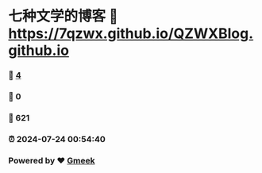 # 七种文学的博客 :link: https://7qzwx.github.io/QZWXBlog.github.io 
### :page_facing_up: [4](https://7qzwx.github.io/QZWXBlog.github.io/tag.html) 
### :speech_balloon: 0 
### :hibiscus: 621 
### :alarm_clock: 2024-07-24 00:54:40 
### Powered by :heart: [Gmeek](https://github.com/Meekdai/Gmeek)
